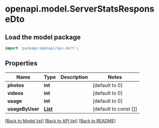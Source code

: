 # openapi.model.ServerStatsResponseDto

## Load the model package
```dart
import 'package:openapi/api.dart';
```

## Properties
Name | Type | Description | Notes
------------ | ------------- | ------------- | -------------
**photos** | **int** |  | [default to 0]
**videos** | **int** |  | [default to 0]
**usage** | **int** |  | [default to 0]
**usageByUser** | [**List<UsageByUserDto>**](UsageByUserDto.md) |  | [default to const []]

[[Back to Model list]](../README.md#documentation-for-models) [[Back to API list]](../README.md#documentation-for-api-endpoints) [[Back to README]](../README.md)


